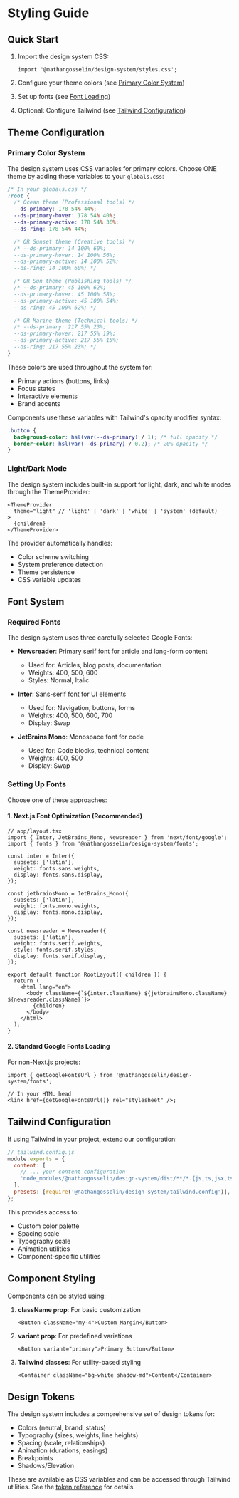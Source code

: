 # Styling Guide

## Quick Start

1. Import the design system CSS:

   ```tsx
   import '@nathangosselin/design-system/styles.css';
   ```

2. Configure your theme colors (see [Primary Color System](#primary-color-system))
3. Set up fonts (see [Font Loading](#font-loading))
4. Optional: Configure Tailwind (see [Tailwind Configuration](#tailwind-configuration))

## Theme Configuration

### Primary Color System

The design system uses CSS variables for primary colors. Choose ONE theme by adding these variables to your `globals.css`:

```css
/* In your globals.css */
:root {
  /* Ocean theme (Professional tools) */
  --ds-primary: 178 54% 44%;
  --ds-primary-hover: 178 54% 40%;
  --ds-primary-active: 178 54% 36%;
  --ds-ring: 178 54% 44%;

  /* OR Sunset theme (Creative tools) */
  /* --ds-primary: 14 100% 60%;
  --ds-primary-hover: 14 100% 56%;
  --ds-primary-active: 14 100% 52%;
  --ds-ring: 14 100% 60%; */

  /* OR Sun theme (Publishing tools) */
  /* --ds-primary: 45 100% 62%;
  --ds-primary-hover: 45 100% 58%; 
  --ds-primary-active: 45 100% 54%;
  --ds-ring: 45 100% 62%; */

  /* OR Marine theme (Technical tools) */
  /* --ds-primary: 217 55% 23%;
  --ds-primary-hover: 217 55% 19%;
  --ds-primary-active: 217 55% 15%;
  --ds-ring: 217 55% 23%; */
}
```

These colors are used throughout the system for:

- Primary actions (buttons, links)
- Focus states
- Interactive elements
- Brand accents

Components use these variables with Tailwind's opacity modifier syntax:

```css
.button {
  background-color: hsl(var(--ds-primary) / 1); /* full opacity */
  border-color: hsl(var(--ds-primary) / 0.2); /* 20% opacity */
}
```

### Light/Dark Mode

The design system includes built-in support for light, dark, and white modes through the ThemeProvider:

```tsx
<ThemeProvider
  theme="light" // 'light' | 'dark' | 'white' | 'system' (default)
>
  {children}
</ThemeProvider>
```

The provider automatically handles:

- Color scheme switching
- System preference detection
- Theme persistence
- CSS variable updates

## Font System

### Required Fonts

The design system uses three carefully selected Google Fonts:

- **Newsreader**: Primary serif font for article and long-form content

  - Used for: Articles, blog posts, documentation
  - Weights: 400, 500, 600
  - Styles: Normal, Italic

- **Inter**: Sans-serif font for UI elements

  - Used for: Navigation, buttons, forms
  - Weights: 400, 500, 600, 700
  - Display: Swap

- **JetBrains Mono**: Monospace font for code
  - Used for: Code blocks, technical content
  - Weights: 400, 500
  - Display: Swap

### Setting Up Fonts

Choose one of these approaches:

#### 1. Next.js Font Optimization (Recommended)

```tsx
// app/layout.tsx
import { Inter, JetBrains_Mono, Newsreader } from 'next/font/google';
import { fonts } from '@nathangosselin/design-system/fonts';

const inter = Inter({
  subsets: ['latin'],
  weight: fonts.sans.weights,
  display: fonts.sans.display,
});

const jetbrainsMono = JetBrains_Mono({
  subsets: ['latin'],
  weight: fonts.mono.weights,
  display: fonts.mono.display,
});

const newsreader = Newsreader({
  subsets: ['latin'],
  weight: fonts.serif.weights,
  style: fonts.serif.styles,
  display: fonts.serif.display,
});

export default function RootLayout({ children }) {
  return (
    <html lang="en">
      <body className={`${inter.className} ${jetbrainsMono.className} ${newsreader.className}`}>
        {children}
      </body>
    </html>
  );
}
```

#### 2. Standard Google Fonts Loading

For non-Next.js projects:

```tsx
import { getGoogleFontsUrl } from '@nathangosselin/design-system/fonts';

// In your HTML head
<link href={getGoogleFontsUrl()} rel="stylesheet" />;
```

## Tailwind Configuration

If using Tailwind in your project, extend our configuration:

```js
// tailwind.config.js
module.exports = {
  content: [
    // ... your content configuration
    'node_modules/@nathangosselin/design-system/dist/**/*.{js,ts,jsx,tsx}',
  ],
  presets: [require('@nathangosselin/design-system/tailwind.config')],
};
```

This provides access to:

- Custom color palette
- Spacing scale
- Typography scale
- Animation utilities
- Component-specific utilities

## Component Styling

Components can be styled using:

1. **className prop**: For basic customization

   ```tsx
   <Button className="my-4">Custom Margin</Button>
   ```

2. **variant prop**: For predefined variations

   ```tsx
   <Button variant="primary">Primary Button</Button>
   ```

3. **Tailwind classes**: For utility-based styling
   ```tsx
   <Container className="bg-white shadow-md">Content</Container>
   ```

## Design Tokens

The design system includes a comprehensive set of design tokens for:

- Colors (neutral, brand, status)
- Typography (sizes, weights, line heights)
- Spacing (scale, relationships)
- Animation (durations, easings)
- Breakpoints
- Shadows/Elevation

These are available as CSS variables and can be accessed through Tailwind utilities. See the [token reference](../reference/tokens.md) for details.

```

```
